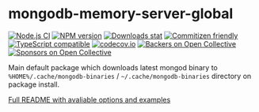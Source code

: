 # mongodb-memory-server-global

[![Node.js CI](https://github.com/nodkz/mongodb-memory-server/workflows/Node.js%20CI/badge.svg)](https://github.com/nodkz/mongodb-memory-server/actions/workflows/tests.yml?query=workflow%3A%22Node.js+CI%22)
[![NPM version](https://img.shields.io/npm/v/mongodb-memory-server-global.svg)](https://www.npmjs.com/package/mongodb-memory-server-global)
[![Downloads stat](https://img.shields.io/npm/dt/mongodb-memory-server-global.svg)](http://www.npmtrends.com/mongodb-memory-server-global)
[![Commitizen friendly](https://img.shields.io/badge/commitizen-friendly-brightgreen.svg)](http://commitizen.github.io/cz-cli/)
[![TypeScript compatible](https://img.shields.io/badge/typescript-compatible-brightgreen.svg)](https://www.typescriptlang.org)
[![codecov.io](https://codecov.io/github/nodkz/mongodb-memory-server/coverage.svg?branch=master)](https://codecov.io/github/nodkz/mongodb-memory-server?branch=master)
[![Backers on Open Collective](https://opencollective.com/mongodb-memory-server/backers/badge.svg)](#backers)
[![Sponsors on Open Collective](https://opencollective.com/mongodb-memory-server/sponsors/badge.svg)](#sponsors)

Main default package which downloads latest mongod binary to `%HOME%/.cache/mongodb-binaries` / `~/.cache/mongodb-binaries` directory on package install.

[Full README with avaliable options and examples](https://github.com/nodkz/mongodb-memory-server)
